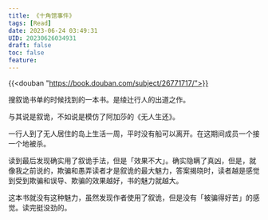 ```yaml
---
title: 《十角馆事件》
tags: [Read]
date: 2023-06-24 03:49:31
UID: 20230626034931
draft: false
toc: false
feature: 
---
```


{{<douban "https://book.douban.com/subject/26771717/">}}

搜叙诡书单的时候找到的一本书。是绫辻行人的出道之作。

与其说是叙诡，不如说是模仿了阿加莎的《无人生还》。
<!--more-->

一行人到了无人居住的岛上生活一周，平时没有船可以离开。在这期间成员一个接一个地被杀。

读到最后发现确实用了叙诡手法，但是「效果不大」。确实隐瞒了真凶，但是，就像我之前说的，欺骗和愚弄读者才是叙诡的最大魅力，答案揭晓时，读者越是感觉到受到欺骗和误导、欺骗的效果越好，书的魅力就越大。

这本书就没有这种魅力，虽然发现作者使用了叙诡，但是没有「被骗得好苦」的感觉。读完挺没劲的。